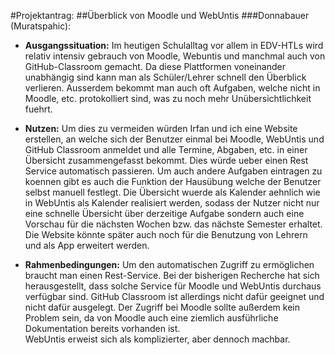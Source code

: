 #Projektantrag:
##Überblick von Moodle und WebUntis
###Donnabauer (Muratspahic):



+ **Ausgangssituation:** Im heutigen Schulalltag vor allem in EDV-HTLs wird relativ intensiv gebrauch von Moodle, Webuntis und manchmal auch von GitHub-Classroom gemacht. 
  Da diese Plattformen voneinander unabhängig sind kann man als Schüler/Lehrer schnell den Überblick verlieren. Ausserdem bekommt man auch oft Aufgaben, welche nicht 
  in Moodle, etc. protokolliert sind, was zu noch mehr Unübersichtlichkeit fuehrt.

+ **Nutzen:**  Um dies zu vermeiden würden Irfan und ich eine Website erstellen, an welche sich der Benutzer einmal bei Moodle, WebUntis und GitHub Classroom anmeldet und alle Termine, Abgaben, etc. in 
  einer Übersicht zusammengefasst bekommt. Dies würde ueber einen Rest Service automatisch passieren. Um auch andere Aufgaben eintragen zu koennen gibt es auch die 
  Funktion der Hausübung welche der Benutzer selbst manuell festlegt. Die Übersicht wuerde als Kalender aehnlich wie in WebUntis als Kalender realisiert werden, sodass der Nutzer nicht nur eine schnelle
  Übersicht über derzeitige Aufgabe sondern auch eine Vorschau für die nächsten Wochen bzw. das nächste Semester erhaltet. Die Website könnte später auch noch für die Benutzung von Lehrern und als App erweitert werden.
  
+ **Rahmenbedingungen:** Um den automatischen Zugriff zu ermöglichen braucht man einen Rest-Service. Bei der bisherigen Recherche hat sich herausgestellt, dass solche Service für Moodle und WebUntis durchaus verfügbar sind.
  GitHub Classroom ist allerdings nicht dafür geeignet und nicht dafür ausgelegt. Der Zugriff bei Moodle sollte außerdem kein Problem sein, da von Moodle auch eine ziemlich ausführliche Dokumentation bereits vorhanden ist.  
  WebUntis erweist sich als komplizierter, aber dennoch machbar.
  
  
